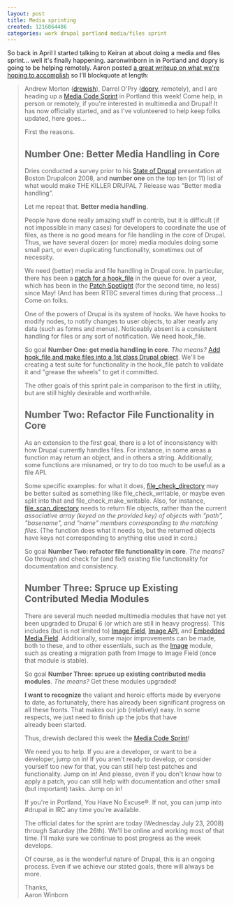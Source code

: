 ```yaml
---
layout: post
title: Media sprinting
created: 1216864486
categories: work drupal portland media/files sprint
---
```

<p>So back in April I started talking to Keiran at about doing a media and files sprint... well it's finally happening. aaronwinborn in in Portland and dopry is going to be helping remotely. Aaron posted <a href="http://aaronwinborn.com/blogs/aaron/media-code-sprint-top-3-goals">a great writeup on what we're hoping to accomplish</a> so I'll blockquote at length:</p>

<blockquote>
<p>Andrew Morton (<a href="http://drupal.org/user/34869">drewish</a>), Darrel O'Pry (<a href="http://drupal.org/user/22202">dopry</a>, remotely), and I are heading up a <a href="http://groups.drupal.org/node/11810">Media Code Sprint</a> in Portland this week! Come help, in person or remotely, if you're interested in multimedia and Drupal! It has now officially started, and as I've volunteered to help keep folks updated, here goes...</p>

<p>First the reasons.</p>
<h2>Number One: Better Media Handling in Core</h2>
<p>Dries conducted a survey prior to his <a href="http://buytaert.net/starting-to-work-on-drupal-7">State of Drupal</a> presentation at Boston Drupalcon 2008, and <strong>number one</strong> on the top ten (or 11) list of what would make THE KILLER DRUPAL 7 Release was "Better media handling".</p>
<p>Let me repeat that. <strong>Better media handling</strong>.</p>
<p>People have done really amazing stuff in contrib, but it is difficult (if not impossible in many cases) for developers to coordinate the use of files, as there is no good means for file handling in the core of Drupal. Thus, we have several dozen (or more) media modules doing some small part, or even duplicating functionality, sometimes out of necessity.</p>

<p>We need (better) media and file handling in Drupal core. In particular, there has been a <a href="http://drupal.org/node/142995">patch for a hook_file</a> in the queue for over a year, which has been in the <a href="http://drupal.org/patch/spotlight">Patch Spotlight</a> (for the second time, no less) since May! (And has been RTBC several times during that process...) Come on folks.</p>
<p>One of the powers of Drupal is its system of hooks. We have hooks to modify nodes, to notify changes to user objects, to alter nearly any data (such as forms and menus). Noticeably absent is a consistent handling for files or any sort of notification. We need hook_file.</p>
<p>So goal <strong>Number One: get media handling in core</strong>. <em>The means?</em> <a href="http://drupal.org/node/142995">Add hook_file and make files into a 1st class Drupal object</a>. We'll be creating a test suite for functionality in the hook_file patch to validate it and "grease the wheels" to get it committed.</p>

<p>The other goals of this sprint pale in comparison to the first in utility, but are still highly desirable and worthwhile.</p>
<h2>Number Two: Refactor File Functionality in Core</h2>
<p>As an extension to the first goal, there is a lot of inconsistency with how Drupal currently handles files. For instance, in some areas a function may return an object, and in others a string. Additionally, some functions are misnamed, or try to do too much to be useful as a file API.</p>
<p>Some specific examples: for what it does, <a href="http://api.drupal.org/api/function/file_check_directory/6">file_check_directory</a> may be better suited as something like file_check_writable, or maybe even split into that and file_check_make_writable. Also, for instance, <a href="http://api.drupal.org/api/function/file_scan_directory/6">file_scan_directory</a> needs to return file objects, rather than the current <cite>associative array (keyed on the provided key) of objects with "path", "basename", and "name" members corresponding to the matching files.</cite> (The function does what it needs to, but the returned objects have keys not corresponding to anything else used in core.)</p>

<p>So goal <strong>Number Two: refactor file functionality in core</strong>. <em>The means?</em> Go through and check for (and fix!) existing file functionality for documentation and consistency.</p>
<h2>Number Three: Spruce up Existing Contributed Media Modules</h2>
<p>There are several much needed multimedia modules that have not yet been upgraded to Drupal 6 (or which are still in heavy progress). This includes (but is not limited to) <a href="http://drupal.org/project/imagefield">Image Field</a>, <a href="http://drupal.org/project/imageapi">Image API</a>, and <a href="http://drupal.org/project/emfield">Embedded Media Field</a>. Additionally, some major improvements can be made, both to these, and to other essentials, such as the <a href="http://drupal.org/project/image">Image</a> module, such as creating a migration path from Image to Image Field (once that module is stable).</p>

<p>So goal <strong>Number Three: spruce up existing contributed media modules</strong>. <em>The means?</em> Get these modules upgraded!</p>
<p><strong>I want to recognize</strong> the valiant and heroic efforts made by everyone to date, as fortunately, there has already been significant progress on all these fronts. That makes our job (relatively) easy. In some respects, we just need to finish up the jobs that have<br />
already been started.</p>
<p>Thus, drewish declared this week the <a href="http://groups.drupal.org/node/11810">Media Code Sprint</a>!</p>

<p>We need you to help. If you are a developer, or want to be a developer, jump on in! If you aren't ready to develop, or consider yourself too new for that, you can still help test patches and functionality. Jump on in! And please, even if you don't know how to apply a patch, you can still help with documentation and other small (but important) tasks. Jump on in!</p>
<p>If you're in Portland, You Have No Excuse&reg;. If not, you can jump into #drupal in IRC any time you're available.</p>
<p>The official dates for the sprint are today (Wednesday July 23, 2008) through Saturday (the 26th). We'll be online and working most of that time. I'll make sure we continue to post progress as the week develops.</p>
<p>Of course, as is the wonderful nature of Drupal, this is an ongoing process. Even if we achieve our stated goals, there will always be more.</p>
<p>Thanks,<br />
Aaron Winborn</p>
</blockquote>
